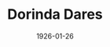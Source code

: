 ---
title: Dorinda Dares
date: 1926-01-26
closing_date: 1926-01-27
layout: productions
playbill:
Theatre: Theatre Jacksonville
cast:
- Dorinda Desborough: Grace Hilditch Holt
- Lord Bolingbroke: J.B. Lucy
- Saunders: J.H. Pratt
- Kitty Kynaston: Olive Rosenquist
crew:
- Director:
  - Gertrude F. Jacobi
- Costumes and Props: Gertrude F. Jacobi
- Make-up:
  - E.S. Beauchamp-Nobbs
  - Maria May
- Lighting: Martha Race
understudies:
orchestra:
external_links:
---